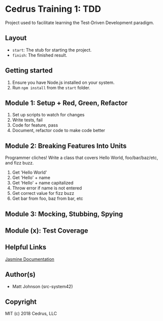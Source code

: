 # Cedrus Training 1: TDD

Project used to facilitate learning the Test-Driven Development paradigm.

## Layout

* `start`: The stub for starting the project.
* `finish`: The finished result.

## Getting started

1. Ensure you have Node.js installed on your system.
2. Run `npm install` from the `start` folder.

## Module 1: Setup + Red, Green, Refactor

1. Set up scripts to watch for changes
2. Write tests, fail
3. Code for feature, pass
4. Document, refactor code to make code better

## Module 2: Breaking Features Into Units

Programmer cliches! Write a class that covers Hello World, foo/bar/baz/etc, and fizz buzz.

1. Get 'Hello World'
2. Get 'Hello' + name
3. Get 'Hello' + name capitalized
4. Throw error if name is not entered
5. Get correct value for fizz buzz
6. Get bar from foo, baz from bar, etc

## Module 3: Mocking, Stubbing, Spying

## Module (x): Test Coverage

## Helpful Links

[Jasmine Documentation](https://jasmine.github.io/)

## Author(s)

* Matt Johnson (src-system42)

## Copyright

MIT (c) 2018 Cedrus, LLC